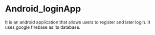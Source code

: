 # Android_loginApp
It is an android application that allows users to register and later login. It uses google firebase as its database.
